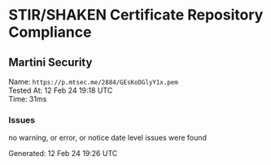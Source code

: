 # STIR/SHAKEN Certificate Repository Compliance

## Martini Security

Name: `https://p.mtsec.me/2884/GEsKoDGlyY1x.pem`\
Tested At: 12 Feb 24 19:18 UTC\
Time: 31ms

### Issues

no warning, or error, or notice date level issues were found

Generated: 12 Feb 24 19:26 UTC